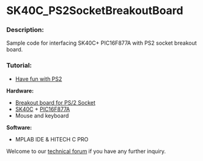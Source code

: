 # SK40C_PS2SocketBreakoutBoard
<h3>Description:</h3>
Sample code for interfacing SK40C+ PIC16F877A with PS2 socket breakout board. 
<h3>Tutorial:</h3>
<ul><li><a href="http://tutorial.cytron.com.my/2012/07/27/have-fun-with-ps2/" target="_blank">Have fun with PS2 </a></li></ul>
<b>Hardware:</b>
<ul><li><a href="http://www.cytron.com.my/p-BB-MDIN-6P" target="_blank">Breakout board for PS/2 Socket
</a></li>
<li><a href="http://www.cytron.com.my/p-sk40c" target="_blank">SK40C</a> + <a href="http://www.cytron.com.my/p-ic-pic-16f877a" target="_blank">PIC16F877A</a></li>
<li>Mouse and keyboard</li>
</ul>

<b>Software:</b>
<ul><li> MPLAB IDE & HITECH C PRO </li></ul>

Welcome to our <a href="http://forum.cytron.com.my" target="_blank">technical forum</a> if you have any further inquiry.

